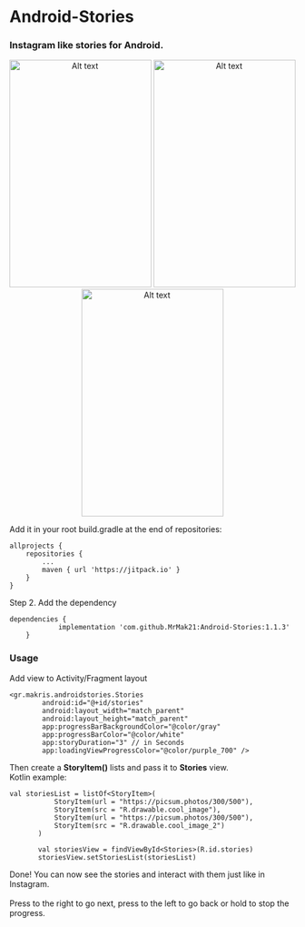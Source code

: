 <html>
	<head>
<meta name="google-site-verification" content="q9EvTtHJ8aTYDL7YHZRneNcjcRUAKdaAlgduK79zh5I" />

</head>
</html>

# Android-Stories

### Instagram like stories for Android. 

<p align="center">
<img src="https://user-images.githubusercontent.com/28200363/189760191-004367db-ce64-4f9c-81f1-29f1710d9e32.png" width="250" height="400" alt="Alt text" title="Optional title">

<img src="https://user-images.githubusercontent.com/28200363/189760642-ce48568b-438c-4844-9fb6-995cbef9f7f4.png" width="250" height="400" alt="Alt text" title="Optional title">

<img src="https://user-images.githubusercontent.com/28200363/189761287-fa193ebb-338d-4f17-97cd-856fea81f68d.png" width="250" height="400" alt="Alt text" title="Optional title">
</p>


Add it in your root build.gradle at the end of repositories:
```
allprojects {
	repositories {
		...
		maven { url 'https://jitpack.io' }
	}
}
```

Step 2. Add the dependency

```
dependencies {
	        implementation 'com.github.MrMak21:Android-Stories:1.1.3'
	}
```

### Usage
<p> 
  Add view to Activity/Fragment layout
</p>

```
<gr.makris.androidstories.Stories
        android:id="@+id/stories"
        android:layout_width="match_parent"
        android:layout_height="match_parent"
        app:progressBarBackgroundColor="@color/gray"
        app:progressBarColor="@color/white"
        app:storyDuration="3" // in Seconds
        app:loadingViewProgressColor="@color/purple_700" />
```


 Then create a **StoryItem()** lists and pass it to **Stories** view. <br>
 Kotlin example:
 
 ```
 val storiesList = listOf<StoryItem>(
            StoryItem(url = "https://picsum.photos/300/500"),
            StoryItem(src = "R.drawable.cool_image"),
            StoryItem(url = "https://picsum.photos/300/500"),
            StoryItem(src = "R.drawable.cool_image_2")
        )

        val storiesView = findViewById<Stories>(R.id.stories)
        storiesView.setStoriesList(storiesList)
 ```
 
 
 Done! You can now see the stories and interact with them just like in Instagram. <br> <br>
 Press to the right to go next, press to the left to go back or hold to stop the progress.




